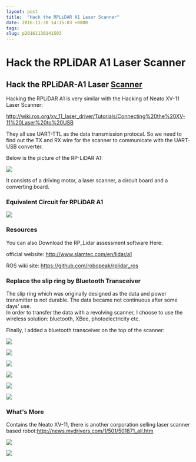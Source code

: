 ```yaml
---
layout: post
title:  "Hack the RPLiDAR A1 Laser Scanner"
date: 2016-11-30 14:15:03 +0800
tags: 
slug: p20161130141503
---
```


# Hack the RPLiDAR A1 Laser Scanner





## Hack the RPLiDAR-A1 Laser [Scanner](https://so.csdn.net/so/search?q=Scanner&spm=1001.2101.3001.7020)


Hacking the RPLiDAR A1 is very similar with the Hacking of Neato XV-11 Laser Scanner:  
 


<http://wiki.ros.org/xv_11_laser_driver/Tutorials/Connecting%20the%20XV-11%20Laser%20to%20USB>


  
 


They all use UART-TTL as the data transmission protocal. So we need to find out the TX and RX wire for the scanner to communicate with the UART-USB converter.


Below is the picture of the RP-LiDAR A1:


![](http://www.robotshop.com/media/files/images2/rplidar-360-laser-scanner-7-large.jpg)


It consists of a driving motor, a laser scanner, a circuit board and a converting board.  
 


### Equivalent Circuit for RPLiDAR A1


![](https://img-blog.csdn.net/20161206105523988?watermark/2/text/aHR0cDovL2Jsb2cuY3Nkbi5uZXQv/font/5a6L5L2T/fontsize/400/fill/I0JBQkFCMA==/dissolve/70/gravity/Center)  
 


### Resources


You can also Download the RP\_Lidar assessment software Here:


official website: <http://www.slamtec.com/en/lidar/a1>


ROS wiki site: <https://github.com/robopeak/rplidar_ros>  
 


  
 


### Replace the slip ring by Bluetooth Transceiver


The slip ring which was originally designed as the data and power transmitter is not durable. The data became not continuous after some days' use.  
 In order to transfer the data with a revolving scanner, I choose to use the wireless solution: bluetooth, XBee, photoelectricity etc.  
 


Finally, I added a bluetooth transceiver on the top of the scanner:


![](https://img-blog.csdn.net/20161130140725272?watermark/2/text/aHR0cDovL2Jsb2cuY3Nkbi5uZXQv/font/5a6L5L2T/fontsize/400/fill/I0JBQkFCMA==/dissolve/70/gravity/Center)


  
 


![](https://img-blog.csdn.net/20161130141843122?watermark/2/text/aHR0cDovL2Jsb2cuY3Nkbi5uZXQv/font/5a6L5L2T/fontsize/400/fill/I0JBQkFCMA==/dissolve/70/gravity/Center)  
 


  
 


![](https://img-blog.csdn.net/20161130140746866?watermark/2/text/aHR0cDovL2Jsb2cuY3Nkbi5uZXQv/font/5a6L5L2T/fontsize/400/fill/I0JBQkFCMA==/dissolve/70/gravity/Center)


  
 


  
 


![](https://img-blog.csdn.net/20161130140759803?watermark/2/text/aHR0cDovL2Jsb2cuY3Nkbi5uZXQv/font/5a6L5L2T/fontsize/400/fill/I0JBQkFCMA==/dissolve/70/gravity/Center)


  
 


![](https://img-blog.csdn.net/20161130141236766?watermark/2/text/aHR0cDovL2Jsb2cuY3Nkbi5uZXQv/font/5a6L5L2T/fontsize/400/fill/I0JBQkFCMA==/dissolve/70/gravity/Center)


  
 


![](https://img-blog.csdn.net/20161130141441362?watermark/2/text/aHR0cDovL2Jsb2cuY3Nkbi5uZXQv/font/5a6L5L2T/fontsize/400/fill/I0JBQkFCMA==/dissolve/70/gravity/Center)  
 


  
 


### What's More


Contains the Neato XV-11, there is another corporation selling laser scanner based robot:<http://news.mydrivers.com/1/501/501871_all.htm>  
 


![](http://img1.mydrivers.com/img/20161001/S27426e21-4c6a-4f31-ade8-5684fd7ea79c.jpg)


![](http://img1.mydrivers.com/img/20161001/Sdf606da1-b482-4ebf-8af4-59b651f36c38.jpg)  
 




